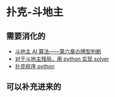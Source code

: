 





# 扑克-斗地主


## 需要消化的


- [斗地主 AI 算法——第六章の牌型判断](https://blog.csdn.net/sm9sun/article/details/70821453)
- [对于斗地主残局，用 python 实现 solver](https://blog.csdn.net/zhangzm0128/article/details/72809934)
- [扑克程序 python](https://blog.csdn.net/u013795429/article/details/49823715)




## 可以补充进来的
